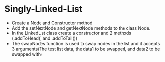 # Singly-Linked-List
- Create a Node and Constructor method
- Add the setNextNode and getNextNode methods to the class Node.
- In the LinkedList class create a constructor and 2 methods (.addToHead() and .addToTail())
- The swapNodes function is used to swap nodes in the list and it accepts 3 arguments(The test list  data, the data1 to be swapped, and data2 to be swapped with)
